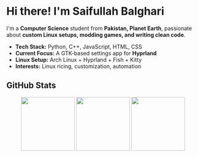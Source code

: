 # Hi there! I'm Saifullah Balghari  

I'm a **Computer Science** student from **Pakistan, Planet Earth**, passionate about **custom Linux setups, modding games, and writing clean code**.  

- **Tech Stack:** Python, C++, JavaScript, HTML, CSS  
- **Current Focus:** A GTK-based settings app for **Hyprland**  
- **Linux Setup:** Arch Linux + Hyprland + Fish + Kitty  
- **Interests:** Linux ricing, customization, automation  

## GitHub Stats  

<p align="center">
  <img src="https://github-readme-stats.vercel.app/api?username=Saifullah-Balghari&hide=contribs&hide_title=true&hide_rank=false&rank_icon=github&show_icons=true&theme=catppuccin_mocha&border_radius=15&hide_border=true" height="140"/>
  <img src="https://streak-stats.demolab.com?user=Saifullah-Balghari&theme=catppuccin-mocha&border_radius=15&date_format=j%20M%5B%20Y%5D&card_width=500&hide_border=true" height="140" />
  <img src="https://github-readme-stats.vercel.app/api/top-langs/?username=Saifullah-Balghari&layout=compact&hide_title=true&langs_count=5&theme=catppuccin_mocha&border_radius=15&hide_border=true" height="140" />
</p> 

<!--
## Connect with Me  

[![Facebook](https://img.shields.io/badge/Facebook-1877F2?style=for-the-badge&logo=facebook&logoColor=white)](https://facebook.com/Saifullah.BlghaRi)  
[![Instagram](https://img.shields.io/badge/Instagram-E4405F?style=for-the-badge&logo=instagram&logoColor=white)](https://instagram.com/saifullahbalghari)  
[![LinkedIn](https://img.shields.io/badge/LinkedIn-0077B5?style=for-the-badge&logo=linkedin&logoColor=white)](https://linkedin.com/in/saifullah-balghari)  
[![YouTube](https://img.shields.io/badge/YouTube-FF0000?style=for-the-badge&logo=youtube&logoColor=white)](https://youtube.com/@saifullahbalghari)  

![Profile Visits](https://visitcount.itsvg.in/api?id=saifullah-balghari&icon=1&color=0)  

-->
